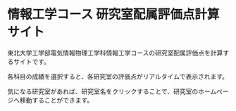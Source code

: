 # 情報工学コース 研究室配属評価点計算サイト

東北大学工学部電気情報物理工学科情報工学コースの研究室配属評価点を計算するサイトです。

各科目の成績を選択すると、各研究室の評価点がリアルタイムで表示されます。

気になる研究室があれば、研究室名をクリックすることで、研究室のホームページへ移動することができます。
